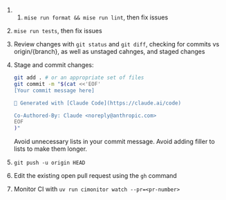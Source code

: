 1. 1. `mise run format && mise run lint`, then fix issues
2. `mise run tests`, then fix issues
3. Review changes with `git status` and `git diff`, checking for commits vs origin/{branch}, as well as unstaged cahnges, and staged changes
4. Stage and commit changes:

   ```bash
   git add . # or an appropriate set of files
   git commit -m "$(cat <<'EOF'
   [Your commit message here]

   🤖 Generated with [Claude Code](https://claude.ai/code)

   Co-Authored-By: Claude <noreply@anthropic.com>
   EOF
   )"
   ```

   Avoid unnecessary lists in your commit message. Avoid adding filler to lists to make them longer.
5. `git push -u origin HEAD`
6. Edit the existing open pull request using the `gh` command
7. Monitor CI with `uv run cimonitor watch --pr=<pr-number>`
